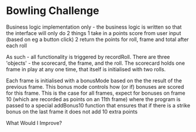 
Bowling Challenge
=================
Business logic implementation only - the business logic is written so that the interface will only do 2 things 1 take in a points score from user input (based on eg a button click)
2 return the points for roll, frame and total after each roll

As such - all functionality is triggered by recordRoll. There are three 'objects' - the scorecard, the frame, and the roll. The scorecard holds one frame in play at any one time, that itself is initialised with two rolls.

Each frame is initialised with a bonusMode based on the the result of the previous frame. This bonus mode controls how (or if) bonuses are scored for this frame. This is the case for all frames, expect for bonuses on frame 10 (which are recorded as points on an 11th frame) where the program is passed to a special addBonus10 function that ensures that if there is a strike bonus on the last frame it does not add 10 extra points

What Would I Improve?
